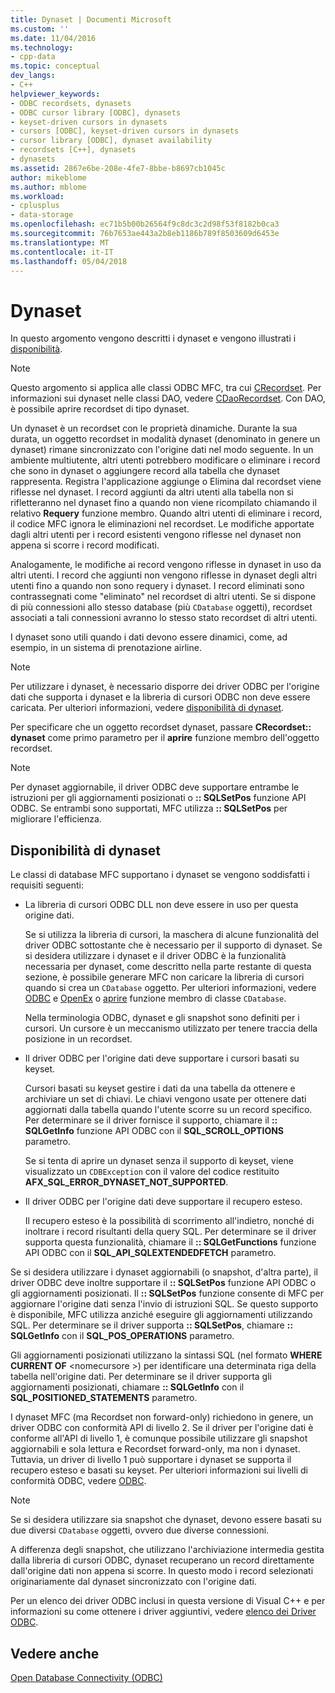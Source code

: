 ```yaml
---
title: Dynaset | Documenti Microsoft
ms.custom: ''
ms.date: 11/04/2016
ms.technology:
- cpp-data
ms.topic: conceptual
dev_langs:
- C++
helpviewer_keywords:
- ODBC recordsets, dynasets
- ODBC cursor library [ODBC], dynasets
- keyset-driven cursors in dynasets
- cursors [ODBC], keyset-driven cursors in dynasets
- cursor library [ODBC], dynaset availability
- recordsets [C++], dynasets
- dynasets
ms.assetid: 2867e6be-208e-4fe7-8bbe-b8697cb1045c
author: mikeblome
ms.author: mblome
ms.workload:
- cplusplus
- data-storage
ms.openlocfilehash: ec71b5b00b26564f9c8dc3c2d98f53f8182b0ca3
ms.sourcegitcommit: 76b7653ae443a2b8eb1186b789f8503609d6453e
ms.translationtype: MT
ms.contentlocale: it-IT
ms.lasthandoff: 05/04/2018
---
```

# <a name="dynaset"></a>Dynaset
In questo argomento vengono descritti i dynaset e vengono illustrati i [disponibilità](#_core_availability_of_dynasets).  
  
> [!NOTE]
>  Questo argomento si applica alle classi ODBC MFC, tra cui [CRecordset](../../mfc/reference/crecordset-class.md). Per informazioni sui dynaset nelle classi DAO, vedere [CDaoRecordset](../../mfc/reference/cdaorecordset-class.md). Con DAO, è possibile aprire recordset di tipo dynaset.  
  
 Un dynaset è un recordset con le proprietà dinamiche. Durante la sua durata, un oggetto recordset in modalità dynaset (denominato in genere un dynaset) rimane sincronizzato con l'origine dati nel modo seguente. In un ambiente multiutente, altri utenti potrebbero modificare o eliminare i record che sono in dynaset o aggiungere record alla tabella che dynaset rappresenta. Registra l'applicazione aggiunge o Elimina dal recordset viene riflesse nel dynaset. I record aggiunti da altri utenti alla tabella non si rifletteranno nel dynaset fino a quando non viene ricompilato chiamando il relativo **Requery** funzione membro. Quando altri utenti di eliminare i record, il codice MFC ignora le eliminazioni nel recordset. Le modifiche apportate dagli altri utenti per i record esistenti vengono riflesse nel dynaset non appena si scorre i record modificati.  
  
 Analogamente, le modifiche ai record vengono riflesse in dynaset in uso da altri utenti. I record che aggiunti non vengono riflesse in dynaset degli altri utenti fino a quando non sono requery i dynaset. I record eliminati sono contrassegnati come "eliminato" nel recordset di altri utenti. Se si dispone di più connessioni allo stesso database (più `CDatabase` oggetti), recordset associati a tali connessioni avranno lo stesso stato recordset di altri utenti.  
  
 I dynaset sono utili quando i dati devono essere dinamici, come, ad esempio, in un sistema di prenotazione airline.  
  
> [!NOTE]
>  Per utilizzare i dynaset, è necessario disporre dei driver ODBC per l'origine dati che supporta i dynaset e la libreria di cursori ODBC non deve essere caricata. Per ulteriori informazioni, vedere [disponibilità di dynaset](#_core_availability_of_dynasets).  
  
 Per specificare che un oggetto recordset dynaset, passare **CRecordset:: dynaset** come primo parametro per il **aprire** funzione membro dell'oggetto recordset.  
  
> [!NOTE]
>  Per dynaset aggiornabile, il driver ODBC deve supportare entrambe le istruzioni per gli aggiornamenti posizionati o **:: SQLSetPos** funzione API ODBC. Se entrambi sono supportati, MFC utilizza **:: SQLSetPos** per migliorare l'efficienza.  
  
##  <a name="_core_availability_of_dynasets"></a> Disponibilità di dynaset  
 Le classi di database MFC supportano i dynaset se vengono soddisfatti i requisiti seguenti:  
  
-   La libreria di cursori ODBC DLL non deve essere in uso per questa origine dati.  
  
     Se si utilizza la libreria di cursori, la maschera di alcune funzionalità del driver ODBC sottostante che è necessario per il supporto di dynaset. Se si desidera utilizzare i dynaset e il driver ODBC è la funzionalità necessaria per dynaset, come descritto nella parte restante di questa sezione, è possibile generare MFC non caricare la libreria di cursori quando si crea un `CDatabase` oggetto. Per ulteriori informazioni, vedere [ODBC](../../data/odbc/odbc-basics.md) e [OpenEx](../../mfc/reference/cdatabase-class.md#openex) o [aprire](../../mfc/reference/cdatabase-class.md#open) funzione membro di classe `CDatabase`.  
  
     Nella terminologia ODBC, dynaset e gli snapshot sono definiti per i cursori. Un cursore è un meccanismo utilizzato per tenere traccia della posizione in un recordset.  
  
-   Il driver ODBC per l'origine dati deve supportare i cursori basati su keyset.  
  
     Cursori basati su keyset gestire i dati da una tabella da ottenere e archiviare un set di chiavi. Le chiavi vengono usate per ottenere dati aggiornati dalla tabella quando l'utente scorre su un record specifico. Per determinare se il driver fornisce il supporto, chiamare il **:: SQLGetInfo** funzione API ODBC con il **SQL_SCROLL_OPTIONS** parametro.  
  
     Se si tenta di aprire un dynaset senza il supporto di keyset, viene visualizzato un `CDBException` con il valore del codice restituito **AFX_SQL_ERROR_DYNASET_NOT_SUPPORTED**.  
  
-   Il driver ODBC per l'origine dati deve supportare il recupero esteso.  
  
     Il recupero esteso è la possibilità di scorrimento all'indietro, nonché di inoltrare i record risultanti della query SQL. Per determinare se il driver supporta questa funzionalità, chiamare il **:: SQLGetFunctions** funzione API ODBC con il **SQL_API_SQLEXTENDEDFETCH** parametro.  
  
 Se si desidera utilizzare i dynaset aggiornabili (o snapshot, d'altra parte), il driver ODBC deve inoltre supportare il **:: SQLSetPos** funzione API ODBC o gli aggiornamenti posizionati. Il **:: SQLSetPos** funzione consente di MFC per aggiornare l'origine dati senza l'invio di istruzioni SQL. Se questo supporto è disponibile, MFC utilizza anziché eseguire gli aggiornamenti utilizzando SQL. Per determinare se il driver supporta **:: SQLSetPos**, chiamare **:: SQLGetInfo** con il **SQL_POS_OPERATIONS** parametro.  
  
 Gli aggiornamenti posizionati utilizzano la sintassi SQL (nel formato **WHERE CURRENT OF** \<nomecursore >) per identificare una determinata riga della tabella nell'origine dati. Per determinare se il driver supporta gli aggiornamenti posizionati, chiamare **:: SQLGetInfo** con il **SQL_POSITIONED_STATEMENTS** parametro.  
  
 I dynaset MFC (ma Recordset non forward-only) richiedono in genere, un driver ODBC con conformità API di livello 2. Se il driver per l'origine dati è conforme all'API di livello 1, è comunque possibile utilizzare gli snapshot aggiornabili e sola lettura e Recordset forward-only, ma non i dynaset. Tuttavia, un driver di livello 1 può supportare i dynaset se supporta il recupero esteso e basati su keyset. Per ulteriori informazioni sui livelli di conformità ODBC, vedere [ODBC](../../data/odbc/odbc-basics.md).  
  
> [!NOTE]
>  Se si desidera utilizzare sia snapshot che dynaset, devono essere basati su due diversi `CDatabase` oggetti, ovvero due diverse connessioni.  
  
 A differenza degli snapshot, che utilizzano l'archiviazione intermedia gestita dalla libreria di cursori ODBC, dynaset recuperano un record direttamente dall'origine dati non appena si scorre. In questo modo i record selezionati originariamente dal dynaset sincronizzato con l'origine dati.  
  
 Per un elenco dei driver ODBC inclusi in questa versione di Visual C++ e per informazioni su come ottenere i driver aggiuntivi, vedere [elenco dei Driver ODBC](../../data/odbc/odbc-driver-list.md).  
  
## <a name="see-also"></a>Vedere anche  
 [Open Database Connectivity (ODBC)](../../data/odbc/open-database-connectivity-odbc.md)